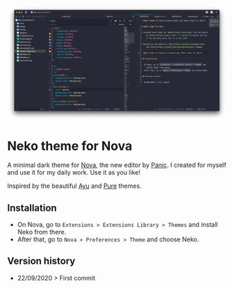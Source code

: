 <!-- ![Neko theme for Nova](readme-header.png "Neko theme for Nova") -->

![Neko theme for Nova](screenshot.png "Neko theme for Nova")

# Neko theme for Nova

A minimal dark theme for [Nova](https://nova.app), the new editor by [Panic](https://panic.com/). I created for myself and use it for my daily work. Use it as you like!

Inspired by the beautiful [Ayu](https://github.com/dempfi/ayu) and [Pure](https://github.com/sindresorhus/pure) themes.

## Installation

- On Nova, go to `Extensions > Extensions Library > Themes` and install Neko from there.
- After that, go to `Nova > Preferences > Theme` and choose Neko.

## Version history

- 22/09/2020 > First commit
